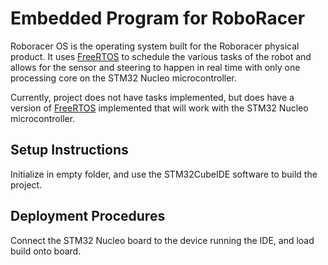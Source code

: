 # Embedded Program for RoboRacer
Roboracer OS is the operating system built for the Roboracer physical product. It uses [FreeRTOS](https://www.freertos.org/) to schedule the various tasks of the robot and allows for the sensor and steering to happen in real time with only one processing core on the STM32 Nucleo microcontroller.

Currently, project does not have tasks implemented, but does have a version of [FreeRTOS](https://www.freertos.org/) implemented that will work with the STM32 Nucleo microcontroller.

## Setup Instructions
Initialize in empty folder, and use the STM32CubeIDE software to build the project.

## Deployment Procedures
Connect the STM32 Nucleo board to the device running the IDE, and load build onto board.

